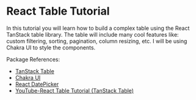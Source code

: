 # React Table Tutorial

In this tutorial you will learn how to build a complex table using the React TanStack table library. The table will include many cool features like: custom filtering, sorting, pagination, column resizing, etc. I will be using Chakra UI to style the components.

Package References:

- [TanStack Table](https://tanstack.com/table/v8)
- [Chakra UI](https://chakra-ui.com/)
- [React DatePicker](https://www.npmjs.com/package/react-datepicker?activeTab=readme)
- [YouTube-React Table Tutorial (TanStack Table)](https://www.youtube.com/watch?v=CjqG277Hmgg&t=369s)
